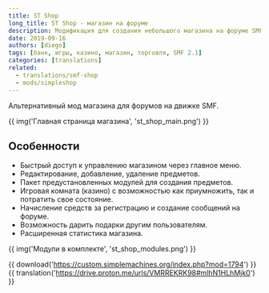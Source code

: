 ```yaml
---
title: ST Shop
long_title: ST Shop - магазин на форуме
description: Модификация для создания небольшого магазина на форуме SMF.
date: 2019-09-16
authors: [diego]
tags: [банк, игры, казино, магазин, торговля, SMF 2.1]
categories: [translations]
related:
  - translations/smf-shop
  - mods/simpleshop
---
```


Альтернативный мод магазина для форумов на движке SMF.

<!-- more -->

{{ img('Главная страница магазина', 'st_shop_main.png') }}

## Особенности

- Быстрый доступ к управлению магазином через главное меню.
- Редактирование, добавление, удаление предметов.
- Пакет предустановленных модулей для создания предметов.
- Игровая комната (казино) с возможностью как приумножить, так и потратить свое состояние.
- Начисление средств за регистрацию и создание сообщений на форуме.
- Возможность дарить подарки другим пользователям.
- Расширенная статистика магазина.

{{ img('Модули в комплекте', 'st_shop_modules.png') }}

{{ download('https://custom.simplemachines.org/index.php?mod=1794') }}
{{ translation('https://drive.proton.me/urls/VMRREKRK98#mlhN1HLhMjk0') }}
